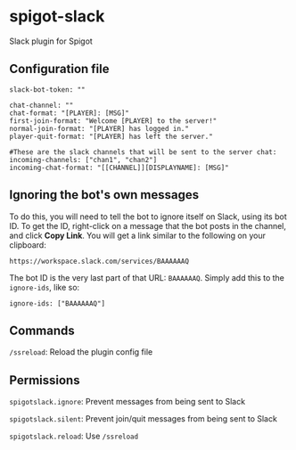 # spigot-slack
Slack plugin for Spigot

## Configuration file

```
slack-bot-token: ""

chat-channel: ""
chat-format: "[PLAYER]: [MSG]"
first-join-format: "Welcome [PLAYER] to the server!"
normal-join-format: "[PLAYER] has logged in."
player-quit-format: "[PLAYER] has left the server."

#These are the slack channels that will be sent to the server chat:
incoming-channels: ["chan1", "chan2"]
incoming-chat-format: "[[CHANNEL]][DISPLAYNAME]: [MSG]"
```

## Ignoring the bot's own messages

To do this, you will need to tell the bot to ignore itself on Slack, using its bot ID. To get the ID, right-click on a message that the bot posts in the channel, and click **Copy Link**. You will get a link similar to the following on your clipboard:

```
https://workspace.slack.com/services/BAAAAAAQ
```

The bot ID is the very last part of that URL: `BAAAAAAQ`. Simply add this to the `ignore-ids`, like so:

```
ignore-ids: ["BAAAAAAQ"]
```


## Commands

`/ssreload`: Reload the plugin config file

## Permissions

`spigotslack.ignore`: Prevent messages from being sent to Slack

`spigotslack.silent`: Prevent join/quit messages from being sent to Slack

`spigotslack.reload`: Use `/ssreload`

